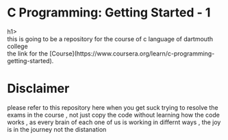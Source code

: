 <h1>C Programming: Getting Started - 1</h1>h1> <br>
this is going to be a repository for the course of c language of dartmouth college <br>
the link for the [Course](https://www.coursera.org/learn/c-programming-getting-started). <br>
<h1>Disclaimer</h1>
<p>please refer to this repository here when you get suck trying to resolve the exams in the course , not just copy the code without learning how the code works , as every brain of each one of us is working in differnt ways , the joy is in the journey not the distanation  </p
